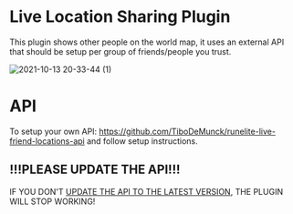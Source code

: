 # Live Location Sharing Plugin
This plugin shows other people on the world map, it uses an external API that should be setup per group of friends/people you trust.

![2021-10-13 20-33-44 (1)](https://user-images.githubusercontent.com/46536105/137194320-af1469d6-bef4-4893-adaf-6adb6f4648c6.gif)

# API
To setup your own API: https://github.com/TiboDeMunck/runelite-live-friend-locations-api and follow setup instructions.

## !!!PLEASE UPDATE THE API!!!
IF YOU DON'T [UPDATE THE API TO THE LATEST VERSION](https://github.com/TiboDeMunck/runelite-live-friend-locations-api#updating-fork), THE PLUGIN WILL STOP WORKING!